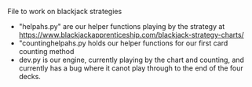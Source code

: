 File to work on blackjack strategies

- "helpahs.py" are our helper functions playing by the strategy at https://www.blackjackapprenticeship.com/blackjack-strategy-charts/
- "countinghelpahs.py holds our helper functions for our first card counting method
- dev.py is our engine, currently playing by the chart and counting, and currently has a bug where it canot play through to the end of the four decks. 
